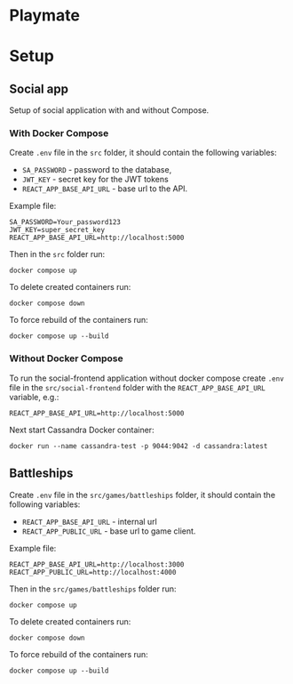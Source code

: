 # Playmate

# Setup

## Social app

Setup of social application with and without Compose.

### With Docker Compose

Create `.env` file in the `src` folder, it should contain the following variables:

- `SA_PASSWORD` - password to the database,
- `JWT_KEY` - secret key for the JWT tokens
- `REACT_APP_BASE_API_URL` - base url to the API.

Example file:

```
SA_PASSWORD=Your_password123
JWT_KEY=super_secret_key
REACT_APP_BASE_API_URL=http://localhost:5000
```

Then in the `src` folder run:

```
docker compose up
```

To delete created containers run:

```
docker compose down
```

To force rebuild of the containers run:

```
docker compose up --build
```

### Without Docker Compose

To run the social-frontend application without docker compose create `.env` file in the `src/social-frontend` folder with the `REACT_APP_BASE_API_URL` variable, e.g.:

```
REACT_APP_BASE_API_URL=http://localhost:5000
```

Next start Cassandra Docker container:

```
docker run --name cassandra-test -p 9044:9042 -d cassandra:latest
```

## Battleships

Create `.env` file in the `src/games/battleships` folder, it should contain the following variables:

- `REACT_APP_BASE_API_URL` - internal url
- `REACT_APP_PUBLIC_URL` - base url to game client.

Example file:

```
REACT_APP_BASE_API_URL=http://localhost:3000
REACT_APP_PUBLIC_URL=http://localhost:4000
```

Then in the `src/games/battleships` folder run:

```
docker compose up
```

To delete created containers run:

```
docker compose down
```

To force rebuild of the containers run:

```
docker compose up --build
```
